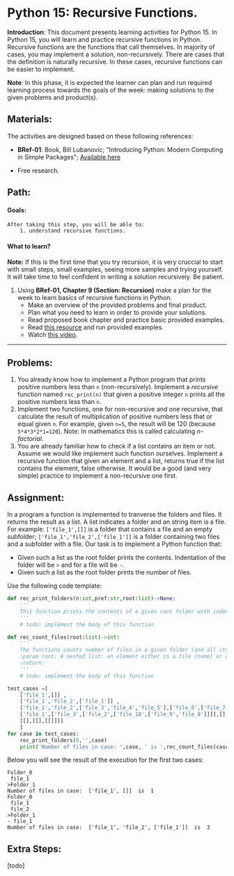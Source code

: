 # Python 15: Recursive Functions.

**Introduction**: This document presents learning activities for Python 15. In Python 15, you will learn and practice recursive functions in Python. Recursive functions are the functions that call themselves. In majority of cases, you may implement a solution, non-recursively. There are cases that the definition is naturally recursive. In these cases, recursive functions can be easier to implement.

**Note**: In this phase, it is expected the learner can plan and run required learning process towards the goals of the week: making solutions to the given problems and product(s).

## Materials:

The activities are designed based on these following references:

- **BRef-01**: Book, Bill Lubanovic; "Introducing Python: Modern Computing in Simple Packages"; [Available here](https://www.oreilly.com/library/view/introducing-python-2nd/9781492051374/) 

- Free research.


## Path:

#### Goals:

```
After taking this step, you will be able to:
	1. understand recursive functions.
```
#### What to learn?

**Note:** If this is the first time that you try recursion, it is very cruccial to start with small steps, small examples, seeing more samples and trying yourself. It will take time to feel confident in writing a solution recursively. Be patient.

1. Using **BRef-01, Chapter 9 (Section: Recursion)** make a plan for the week to learn basics of recursive functions in Python.
	- Make an overview of the provided problems and final product.
	- Plan what you need to learn in order to provide your solutions.
	- Read proposed book chapter and practice basic provided examples.
	- Read [this resource](https://www.pythontutorial.net/python-basics/python-recursive-functions/) and run provided examples.
	- Watch [this video](https://www.youtube.com/watch?v=m1Fjdnj_Mds). 

<hr>


## Problems:


1. You already know how to implement a Python program that prints positive numbers less than `n` (non-recursively). Implement a *recursive* function named `rec_print(n)` that given a positive integer `n` prints all the positive numbers less than `n`. 
2. Implement two functions, one for non-recursive and one recursive, that calculate the result of multiplication of positive numbers less that or equal given `n`. For example, given `n=5`, the result will be 120 (because `5*4*3*2*1=120`). Note: In mathematics this is called calculating *n-factorial*.
3. You are already familiar how to check if a list contains an item or not. Assume we would like implement such function ourselves. Implement a recursive function that given an element and a list, returns true if the list contains the element, false otherwise. It would be a good (and very simple) practice to implement a non-recursive one first. 

## Assignment:

In a program a function is implemented to tranverse the folders and files. It returns the result as a list. A list indicates a folder and an string item is a file. For example: `['file_1',[]]` is a folder that contains a file and an empty subfolder; `['file_1','file_2',['file_1']]` is a folder containing two files and a subfolder with a file.
Our task is to implement a Python function that:

- Given such a list as the root folder prints the contents. Indentation of the folder will be `>` and for a file will be `-`.
- Given such a list as the root folder prints the number of files. 

Use the following code template:

```python
def rec_print_folders(n:int,pref:str,root:list)->None:
	'''
	This function prints the contents of a given root folder with indentations.
	'''
	# todo: implement the body of this function

def rec_count_files(root:list)->int:
    '''
    The functions counts number of files in a given folder (and all its sub-folders).
    :param root: A nested list: an element either is a file (name) or a list as a sub-folder.
    :return:
    '''
	# todo: implement the body of this function

test_cases =[
    ['file_1',[]] ,
    ['file_1','file_2',['file_1']] ,
    ['file_1','file_2',['file_3','file_4','file_5'],['file_6',['file_7','file_8'],['file_9'],'file_9',['file_10']],[]] ,
    ['file_1',['file_3',['file_2',['file_10',['file_9','file_8']]]],[] ],
    [[],[[],[[]]]] 
    ]
for case in test_cases:
    rec_print_folders(0,'',case)
    print('Number of files in case: ',case, ' is ',rec_count_files(case))
```
Below you will see the result of the execution for the first two cases:

```
Folder_0
 file_1
>Folder_1
Number of files in case:  ['file_1', []]  is  1
Folder_0
 file_1
 file_2
>Folder_1
- file_1
Number of files in case:  ['file_1', 'file_2', ['file_1']]  is  3
```
         


## Extra Steps:

[todo]